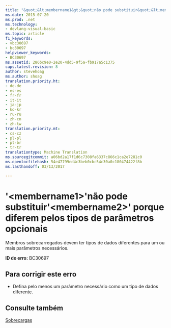 ```yaml
---
title: "&quot;&lt;membername1&gt;&quot;não pode substituir&quot;&lt;membername2&gt;&quot; porque diferem pelos tipos de parâmetros opcionais | Documentos do Microsoft"
ms.date: 2015-07-20
ms.prod: .net
ms.technology:
- devlang-visual-basic
ms.topic: article
f1_keywords:
- vbc30697
- bc30697
helpviewer_keywords:
- BC30697
ms.assetid: 286bc9e0-2e20-4dd5-9f5a-fb917a5c1375
caps.latest.revision: 8
author: stevehoag
ms.author: shoag
translation.priority.ht:
- de-de
- es-es
- fr-fr
- it-it
- ja-jp
- ko-kr
- ru-ru
- zh-cn
- zh-tw
translation.priority.mt:
- cs-cz
- pl-pl
- pt-br
- tr-tr
translationtype: Machine Translation
ms.sourcegitcommit: a06bd2a17f1d6c7308fa6337c866c1ca2e7281c0
ms.openlocfilehash: 54e47799ed4c3beb0cbc54c30a0c180474422f8b
ms.lasthandoff: 03/13/2017

---
```

# <a name="39ltmembername1gt39-cannot-override-39ltmembername2gt39-because-they-differ-by-the-types-of-optional-parameters"></a>'&lt;membername1&gt;'não pode substituir'&lt;membername2&gt;' porque diferem pelos tipos de parâmetros opcionais
Membros sobrecarregados devem ter tipos de dados diferentes para um ou mais parâmetros necessários.  
  
 **ID do erro:** BC30697  
  
## <a name="to-correct-this-error"></a>Para corrigir este erro  
  
-   Defina pelo menos um parâmetro necessário como um tipo de dados diferente.  
  
## <a name="see-also"></a>Consulte também  
 [Sobrecargas](../../visual-basic/language-reference/modifiers/overloads.md)

